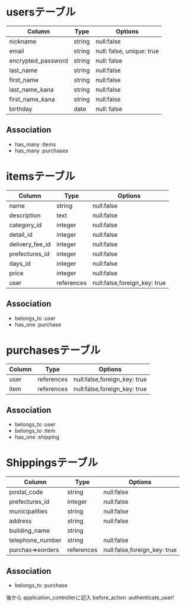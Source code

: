 

# usersテーブル

|Column|Type|Options|
|------|----|-------|
|nickname|string|null:false|
|email|string|null: false, unique: true|
|encrypted_password|string|null: false|
|last_name|string|null:false|
|first_name|string|null:false|
|last_name_kana|string|null:false|
|first_name_kana|string|null:false|
|birthday|date|null: false|


## Association
- has_many :items
- has_many :purchases

# itemsテーブル

|Column|Type|Options|
|------|----|-------|
|name|string|null:false|
|description|text|null:false|
|category_id|integer|null:false|
|detail_id|integer|null:false|
|delivery_fee_id|integer|null:false|
|prefectures_id|integer|null:false|
|days_id|integer|null:false|
|price|integer|null:false|
|user|references |null:false,foreign_key: true |

## Association
- belongs_to :user
- has_one :purchase



# purchasesテーブル

|Column|Type|Options|
|------|----|-------|
|user |references|null:false,foreign_key: true |
|item |references |null:false,foreign_key: true |
## Association

- belongs_to :user
- belongs_to :item
- has_one :shipping

# Shippingsテーブル

|Column|Type|Options|
|------|----|-------|
|postal_code|string|null:false|
|prefectures_id|integer|null:false|
|municipalities|string|null:false|
|address|string|null:false|
|building_name|string|
|telephone_number|string|null:false|
|purchas=>eorders|references|null:false,foreign_key: true|


## Association
- belongs_to :purchase


後から
application_controllerに記入
  before_action :authenticate_user!

